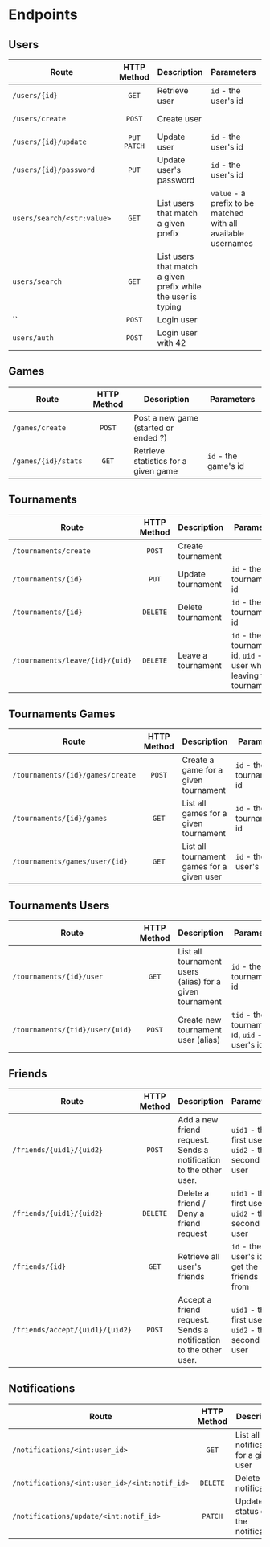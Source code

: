 # Endpoints

## Users

| Route | HTTP Method | Description | Parameters | View | URL - Name |
| --- | :--: | --- | --- | --- | --- |
| `/users/{id}` | `GET` | Retrieve user | `id` - the user's id | user_detail | 'users/<int:pk>' - user-detail |
| `/users/create` | `POST` | Create user | | user_create | 'users/create' -  user-create |
| `/users/{id}/update`| `PUT`  `PATCH` | Update user | `id` - the user's id | user_update | 'users/<int:pk>/update' - user-update |
| `/users/{id}/password` | `PUT` | Update user's password | `id` - the user's id| user_password | 'users/<int:pk>/password' - user-update-password |
| `users/search/<str:value>` | `GET` | List users that match a given prefix | `value` - a prefix to be matched with all available usernames | search_users | 'users/search/<str:value>' - search-users-with-value
| `users/search` | `GET` | List users that match a given prefix while the user is typing |  | search_users |  'users/search' - search-users
| ``| `POST` | Login user | | loginview | ' ' - login
| `users/auth` | `POST` | Login user with 42 | |

## Games

| Route | HTTP Method | Description | Parameters |
| --- | :--: | --- | --- |
| `/games/create` | `POST` | Post a new game (started or ended ?)| |
| `/games/{id}/stats` | `GET` | Retrieve statistics for a given game  | `id` - the game's id |

## Tournaments

| Route | HTTP Method | Description | Parameters |
| --- | :--: | --- | --- |
| `/tournaments/create`| `POST` | Create tournament | |
| `/tournaments/{id}` | `PUT` | Update tournament | `id` - the tournament's id |
| `/tournaments/{id}` | `DELETE` | Delete tournament | `id` - the tournament's id |
| `/tournaments/leave/{id}/{uid}` | `DELETE` | Leave a tournament | `id` - the tournament's id, `uid` - the user who's leaving the tournament |

## Tournaments Games

| Route | HTTP Method | Description | Parameters |
| --- | :--: | --- | --- |
| `/tournaments/{id}/games/create` | `POST` | Create a game for a given tournament | `id` - the tournament's id |
| `/tournaments/{id}/games`| `GET` | List all games for a given tournament | `id` - the tournament's id  |
| `/tournaments/games/user/{id}` | `GET` | List all tournament games for a given user | `id` - the user's id |

## Tournaments Users

| Route | HTTP Method | Description | Parameters |
| --- | :--: | --- | --- |
| `/tournaments/{id}/user` | `GET` | List all tournament users (alias) for a given tournament | `id` - the tournament's id |
| `/tournaments/{tid}/user/{uid}`| `POST` | Create new tournament user (alias) | `tid` - the tournament's id, `uid` - the user's id |


## Friends

| Route | HTTP Method | Description | Parameters | View | URL - Name |
| --- | :--: | --- | --- |--- | --- |
| `/friends/{uid1}/{uid2}` | `POST` | Add a new friend request. Sends a notification to the other user. | `uid1` - the first user, `uid2` - the second user | add_remove_friend | 'friends/<int:user1_id>/<int:user2_id>' - friend-add-remove
| `/friends/{uid1}/{uid2}` | `DELETE` | Delete a friend / Deny a friend request | `uid1` - the first user, `uid2` - the second user | add_remove_friend | 'friends/<int:user1_id>/<int:user2_id>' - friend-add-remove
| `/friends/{id}` | `GET` | Retrieve all user's friends | `id` - the  user's id to get the friends from | get_user_friends | 'friends/<int:user_id>' - friends-detail | get_user_friends | 'friends/<int:user_id>' - friends-detail
| `/friends/accept/{uid1}/{uid2}` | `POST` | Accept a friend request. Sends a notification to the other user. | `uid1` - the first user, `uid2` - the second user | accept_friend | 'friends/accept/<int:user1_id>/<int:user2_id>' - accept-friend |


## Notifications

| Route | HTTP Method | Description | Parameters | View | URL - Name |
| --- | :--: | --- | --- | --- | --- |
| `/notifications/<int:user_id>` | `GET` | List all notifications for a given user | `id` - the user's id | get_user_notifications | 'notifications/<int:user_id>' - notifications |
| `/notifications/<int:user_id>/<int:notif_id>`| `DELETE` | Delete user notification | `id` - the user's id | get_user_notifications | 'notifications/<int:user_id>' - notifications |
| `/notifications/update/<int:notif_id>`| `PATCH` | Update the status of the notification | `notif_id` - the notifications's id | update_notification | 'notifications/update/<int:notif_id>' - update-notification |